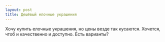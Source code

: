 ```yaml
---
layout: post 
title: Дешёвый елочные украшения 
--- 
```

Хочу купить елочные украшения, но цены везде так кусаются. Хочется, чтоб и качественно и доступно. Есть варианты?